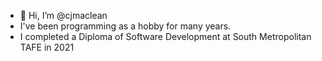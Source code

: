 - 👋 Hi, I’m @cjmaclean
- I've been programming as a hobby for many years.
- I completed a Diploma of Software Development at South Metropolitan TAFE in 2021

<!---
Commenting out unfilled parts of introduction

- 👀 I’m interested in ...

- 💞️ I’m looking to collaborate on ...
- 📫 How to reach me ...
--->
<!---
cjmaclean/cjmaclean is a ✨ special ✨ repository because its `README.md` (this file) appears on your GitHub profile.
You can click the Preview link to take a look at your changes.
--->
